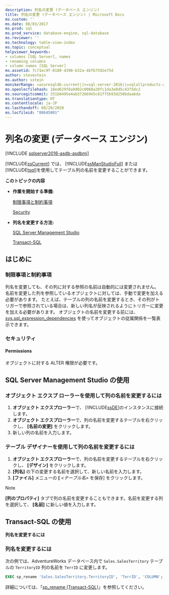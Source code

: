 ```yaml
---
description: 列名の変更 (データベース エンジン)
title: 列名の変更 (データベース エンジン) | Microsoft Docs
ms.custom: ''
ms.date: 08/03/2017
ms.prod: sql
ms.prod_service: database-engine, sql-database
ms.reviewer: ''
ms.technology: table-view-index
ms.topic: conceptual
helpviewer_keywords:
- columns [SQL Server], names
- renaming columns
- column names [SQL Server]
ms.assetid: 7c71ec9f-0180-4398-b32a-4bfb7592e75d
author: stevestein
ms.author: sstein
monikerRange: =azuresqldb-current||>=sql-server-2016||=sqlallproducts-allversions||>=sql-server-linux-2017||=azuresqldb-mi-current
ms.openlocfilehash: 18ed629f6a9d02c0068a20fc1da3e8d5c4375dc2
ms.sourcegitcommit: 331b8495e4ab37266945c81ff5b93d250bdaa6da
ms.translationtype: HT
ms.contentlocale: ja-JP
ms.lasthandoff: 08/20/2020
ms.locfileid: "88645801"
---
```

# <a name="rename-columns-database-engine"></a>列名の変更 (データベース エンジン)


[!INCLUDE [sqlserver2016-asdb-asdbmi](../../includes/applies-to-version/sqlserver2016-asdb-asdbmi.md)]

[!INCLUDE[ssCurrent](../../includes/sscurrent-md.md)] では、 [!INCLUDE[ssManStudioFull](../../includes/ssmanstudiofull-md.md)] または [!INCLUDE[tsql](../../includes/tsql-md.md)]を使用してテーブル列の名前を変更することができます。

**このトピックの内容**

- **作業を開始する準備:**

   [制限事項と制約事項](#Restrictions)

   [Security](#Security)

- **列名を変更する方法:**

   [SQL Server Management Studio](#SSMSProcedure)

   [Transact-SQL](#TsqlProcedure)

## <a name="before-you-begin"></a><a name="BeforeYouBegin"></a> はじめに

### <a name="limitations-and-restrictions"></a><a name="Restrictions"></a> 制限事項と制約事項

列名を変更しても、その列に対する参照の名前は自動的には変更されません。 名前を変更した列を参照しているオブジェクトに対しては、手動で変更を加える必要があります。 たとえば、テーブルの列の名前を変更するとき、その列がトリガーで参照されている場合は、新しい列名が反映されるようにトリガーに変更を加える必要があります。 オブジェクトの名前を変更する前には、 [sys.sql_expression_dependencies](../../relational-databases/system-catalog-views/sys-sql-expression-dependencies-transact-sql.md) を使ってオブジェクトの従属関係を一覧表示できます。

### <a name="security"></a><a name="Security"></a> セキュリティ

#### <a name="permissions"></a><a name="Permissions"></a> Permissions

オブジェクトに対する ALTER 権限が必要です。

## <a name="using-sql-server-management-studio"></a><a name="SSMSProcedure"></a> SQL Server Management Studio の使用

### <a name="to-rename-a-column-using-object-explorer"></a>オブジェクト エクスプ ローラーを使用して列の名前を変更するには

1. **オブジェクト エクスプローラー**で、 [!INCLUDE[ssDE](../../includes/ssde-md.md)]のインスタンスに接続します。
2. **オブジェクト エクスプローラー**で、列の名前を変更するテーブルを右クリックし、 **[名前の変更]** をクリックします。
3. 新しい列の名前を入力します。

### <a name="to-rename-a-column-using-table-designer"></a>テーブル デザイナーを使用して列の名前を変更するには

1. **オブジェクト エクスプローラー**で、列の名前を変更するテーブルを右クリックし、 **[デザイン]** をクリックします。
2. **[列名]** の下の変更する名前を選択して、新しい名前を入力します。
3. **[ファイル]** メニューの **[** _<テーブル名>_ を保存] をクリックします。

> [!NOTE]
> **[列のプロパティ]** タブで列の名前を変更することもできます。名前を変更する列を選択して、 **[名前]** に新しい値を入力します。

## <a name="using-transact-sql"></a><a name="TsqlProcedure"></a> Transact-SQL の使用

**列名を変更するには**

### <a name="to-rename-a-column"></a>列名を変更するには

次の例では、AdventureWorks データベース内で `Sales.SalesTerritory` テーブルの `TerritoryID` 列の名前を `TerrID` に変更します。

```sql
EXEC sp_rename 'Sales.SalesTerritory.TerritoryID', 'TerrID', 'COLUMN';
```

詳細については、「[sp_rename &#40;Transact-SQL&#41;](../../relational-databases/system-stored-procedures/sp-rename-transact-sql.md)」を参照してください。
